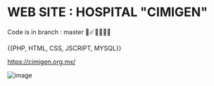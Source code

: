 # WEB SITE : HOSPITAL "CIMIGEN"

Code is in branch : master 👾☄️👨🏻‍🚀🚀

{{PHP, HTML, CSS, JSCRIPT, MYSQL}}

https://cimigen.org.mx/

![image](https://user-images.githubusercontent.com/47259829/153301822-b66f5cf8-a547-4946-ae10-455b39ec8877.png)
